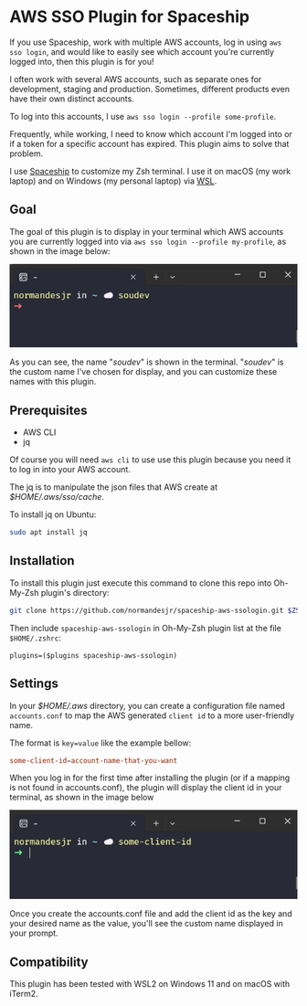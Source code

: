 # AWS SSO Plugin for Spaceship

If you use Spaceship, work with multiple AWS accounts, log in using `aws sso login`, and would like to easily see which account you're currently logged into, then this plugin is for you!

I often work with several AWS accounts, such as separate ones for development, staging and production. Sometimes, different products even have their own distinct accounts.

To log into this accounts, I use `aws sso login --profile some-profile`.

Frequently, while working, I need to know which account I'm logged into or if a token for a specific account has expired. This plugin aims to solve that problem.

I use [Spaceship](https://spaceship-prompt.sh/) to customize my Zsh terminal. I use it on macOS (my work laptop) and on Windows (my personal laptop) via [WSL](https://learn.microsoft.com/en-us/windows/wsl/).

## Goal

The goal of this plugin is to display in your terminal which AWS accounts you are currently logged into via `aws sso login --profile my-profile`, as shown in the image below:

![WSL printscreen with the account name](./assets/wsl-soudev-account.png)

As you can see, the name "_soudev_" is shown in the terminal. "_soudev_" is the custom name I've chosen for display, and you can customize these names with this plugin.


## Prerequisites

* AWS CLI
* jq

Of course you will need `aws cli` to use use this plugin because you need it to log in into your AWS account.

The jq is to manipulate the json files that AWS create at _$HOME/.aws/sso/cache_.

To install jq on Ubuntu:

```sh
sudo apt install jq
```

## Installation

To install this plugin just execute this command to clone this repo into Oh-My-Zsh plugin's directory:

```sh
git clone https://github.com/normandesjr/spaceship-aws-ssologin.git $ZSH_CUSTOM/plugins/spaceship-aws-ssologin
```

Then include `spaceship-aws-ssologin` in Oh-My-Zsh plugin list at the file `$HOME/.zshrc`:

```
plugins=($plugins spaceship-aws-ssologin)
```

## Settings

In your _$HOME/.aws_ directory, you can create a configuration file named `accounts.conf` to map the AWS generated `client id` to a more user-friendly name.

The format is `key=value` like the example bellow:

```conf
some-client-id=account-name-that-you-want
```

When you log in for the first time after installing the plugin (or if a mapping is not found in accounts.conf), the plugin will display the client id in your terminal, as shown in the image below

![WSL printscreen with the client id](./assets/wsl-some-client-id.png)

Once you create the accounts.conf file and add the client id as the key and your desired name as the value, you'll see the custom name displayed in your prompt.

## Compatibility

This plugin has been tested with WSL2 on Windows 11 and on macOS with iTerm2.
